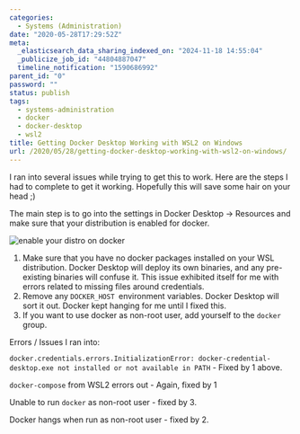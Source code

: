 ```yaml
---
categories:
  - Systems (Administration)
date: "2020-05-28T17:29:52Z"
meta:
  _elasticsearch_data_sharing_indexed_on: "2024-11-18 14:55:04"
  _publicize_job_id: "44804887047"
  timeline_notification: "1590686992"
parent_id: "0"
password: ""
status: publish
tags:
  - systems-administration
  - docker
  - docker-desktop
  - wsl2
title: Getting Docker Desktop Working with WSL2 on Windows
url: /2020/05/28/getting-docker-desktop-working-with-wsl2-on-windows/
---
```


I ran into several issues while trying to get this to work. Here are the steps I
had to complete to get it working. Hopefully this will save some hair on your
head ;)

The main step is to go into the settings in Docker Desktop -\> Resources and
make sure that your distribution is enabled for docker.

![enable your distro on docker](/assets/2020/05/image.png)

1.  Make sure that you have no docker packages installed on your WSL
    distribution. Docker Desktop will deploy its own binaries, and any
    pre-existing binaries will confuse it. This issue exhibited itself for me
    with errors related to missing files around credentials.
2.  Remove any `DOCKER_HOST `environment variables. Docker Desktop will sort it
    out. Docker kept hanging for me until I fixed this.
3.  If you want to use docker as non-root user, add yourself to the
    `docker `group.

Errors / Issues I ran into:

`docker.credentials.errors.InitializationError: docker-credential-desktop.exe not installed or not available in PATH` -
Fixed by 1 above.

`docker-compose` from WSL2 errors out - Again, fixed by 1

Unable to run `docker` as non-root user - fixed by 3.

Docker hangs when run as non-root user - fixed by 2.

